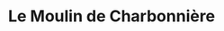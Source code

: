 ---
title: "Le Moulin de Charbonnière"
url: /saint-gregoire/le-moulin-de-charbonniere/
shop: ferme
---